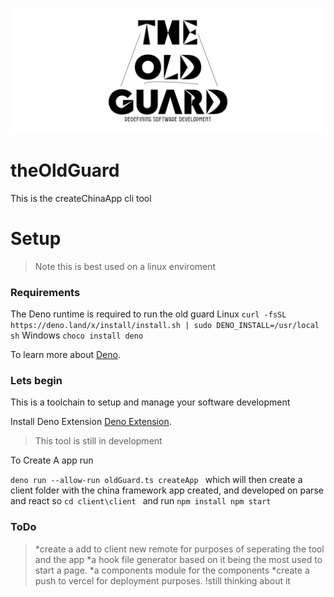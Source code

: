 ![The Old Guard Logo](banner.png)
# theOldGuard
This is the createChinaApp cli tool

# Setup

> Note this is best used on a linux enviroment
### Requirements 

The Deno runtime is required to run the old guard
Linux
`curl -fsSL https://deno.land/x/install/install.sh | sudo DENO_INSTALL=/usr/local sh`
Windows
`choco install deno`

To learn more about [Deno](https://deno.land/).   


 ### Lets begin
 This is a toolchain to setup and manage your software development

Install Deno Extension
[Deno Extension](https://www.codenewbie.org/podcast/how-to-harness-privilege-to-create-equitable-design). 


> This tool is still in development
        
To Create A app run
        
`deno run --allow-run oldGuard.ts createApp `
which will then create a client folder with the china framework app created, and developed on parse and react
so
`cd client\client `
and run
`npm install npm start`



### ToDo
>*create a add to client new remote for purposes of seperating the tool and the app
>*a hook file generator based on it being the most used to start a page.
>*a components module for the components
>*create a push to vercel for deployment purposes. !still thinking about it 